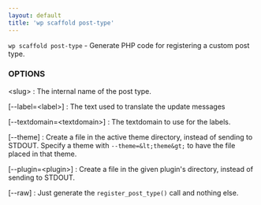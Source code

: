 ```yaml
---
layout: default
title: 'wp scaffold post-type'
---
```


`wp scaffold post-type` - Generate PHP code for registering a custom post type.

### OPTIONS

&lt;slug&gt;
: The internal name of the post type.

[\--label=&lt;label&gt;]
: The text used to translate the update messages

[\--textdomain=&lt;textdomain&gt;]
: The textdomain to use for the labels.

[\--theme]
: Create a file in the active theme directory, instead of sending to
STDOUT. Specify a theme with `--theme=&lt;theme&gt;` to have the file placed in that theme.

[\--plugin=&lt;plugin&gt;]
: Create a file in the given plugin's directory, instead of sending to STDOUT.

[\--raw]
: Just generate the `register_post_type()` call and nothing else.

